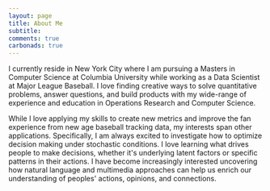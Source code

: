 ```yaml
---
layout: page
title: About Me
subtitle: 
comments: true
carbonads: true
---
```


I currently reside in New York City where I am pursuing a Masters in 
Computer Science at Columbia University while working as a Data Scientist at Major League Baseball. 
I love finding creative ways to solve quantitative problems, answer questions, and build products
with my wide-range of experience and education in Operations Research and Computer Science. 

While I love applying my skills to create new metrics and improve the fan experience from 
new age baseball tracking data, my interests span other applications. Specifically, I am always excited to
investigate how to optimize decision making under stochastic conditions. I love learning what drives people to make decisions, 
whether it's underlying latent factors or specific patterns in their actions. 
I have become increasingly interested uncovering how natural language and multimedia 
approaches can help us enrich our understanding of peoples' actions, opinions, and connections. 
 
 